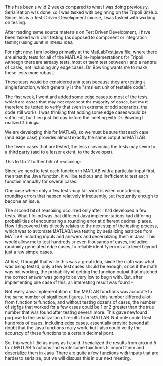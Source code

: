 This has been a wild 2 weeks compared to what I was doing previously. Serialization was done, so I was tasked with beginning on the Tripoli GitHub. Since this is a Test-Driven-Development course, I was tasked with working on testing.

After reading some source materials on Test Driven Development, I have been tasked with Unit testing (as opposed to component or integration testing) using Junit in IntelliJ Idea.

For right now, I am looking primarily at the MatLabTest.java file, where there are already tests for all of the MATLAB re-implementations for Tripoli. Although there are already tests, most of them test between 1 and a handful of cases, not including any edge cases. Dr. Bowring wants me to make these tests more robust.

These tests would be considered unit tests because they are testing a single function, which generally is the "smallest unit of testable code".

The first week, I went and added some edge cases to most of the tests, which are cases that may not represent the majority of cases, but must therefore be tested to verify that even in extreme or odd scenarios, the code still works. I was thinking that adding some edge cases would be sufficient, but then just the day before the meeting with Dr. Bowring I realized 2 things:

We are developing this for MATLAB, so we must be sure that each case (and edge case) provides almost exactly the same output as MATLAB.

The fewer cases that are tested, the less convincing the tests may seem to a third party (and to a lesser extent, to the developer).

This led to 2 further bits of reasoning:

Since we need to test each function in MATLAB with a particular input first, then test the Java function, it will be tedious and inefficient to test each function manually for several cases.

One case where only a few tests may fall short is when considering rounding errors that happen relatively infrequently, but frequently enough to become an issue.

The second bit of reasoning occurred only after I had developed a few tests. What I found was that different Java implementations had differing probabilities of encountering a rounding error at different decimal places. How I discovered this directly relates to the next step of the testing process, which was to automate MATLAB/Java testing by serializing matrices from MATLAB including inputs and answers and deserializing them in Java. This would allow me to test hundreds or even thousands of cases, including randomly generated edge cases, to reliably identify errors at a level beyond just a few simple cases. 

At first, I thought that while this was a great idea, since the math was what was being tested, only a few test cases should be enough, since if the math was not working, the probability of getting the function output that matched the correct answer was going to be very low to begin with. But, after implementing one case of this, an interesting result was found -

Not every Java implementation of the MATLAB functions was accurate to the same number of significant figures. In fact, this number differed a lot from function to function, and without testing dozens of cases, the number of sigfigs that worked for a few cases could be 1 or 2 greater than the true number that was found after testing several more. This gave newfound purpose to the serialization of results from MATLAB. Not only could I test hundreds of cases, including edge cases, essentially proving beyond all doubt that the Java functions really work, but I also could verify the accuracy of these functions to a certain decimal point. 

So, this week I did as many as I could. I serialized the results from around 5 to 7 MATLAB functions and wrote some functions to import them and deserialize them in Java. There are quite a few functions with inputs that are harder to serialize, but we will discuss this in our next meeting.
